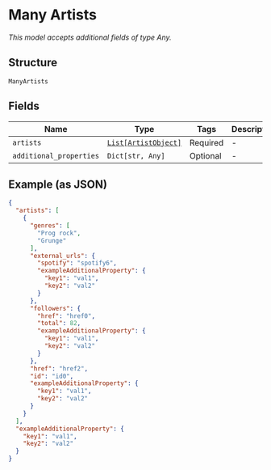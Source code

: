 
# Many Artists

*This model accepts additional fields of type Any.*

## Structure

`ManyArtists`

## Fields

| Name | Type | Tags | Description |
|  --- | --- | --- | --- |
| `artists` | [`List[ArtistObject]`](../../doc/models/artist-object.md) | Required | - |
| `additional_properties` | `Dict[str, Any]` | Optional | - |

## Example (as JSON)

```json
{
  "artists": [
    {
      "genres": [
        "Prog rock",
        "Grunge"
      ],
      "external_urls": {
        "spotify": "spotify6",
        "exampleAdditionalProperty": {
          "key1": "val1",
          "key2": "val2"
        }
      },
      "followers": {
        "href": "href0",
        "total": 82,
        "exampleAdditionalProperty": {
          "key1": "val1",
          "key2": "val2"
        }
      },
      "href": "href2",
      "id": "id0",
      "exampleAdditionalProperty": {
        "key1": "val1",
        "key2": "val2"
      }
    }
  ],
  "exampleAdditionalProperty": {
    "key1": "val1",
    "key2": "val2"
  }
}
```

